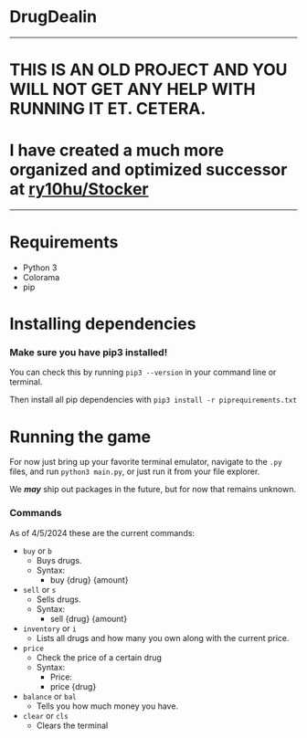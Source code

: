 # DrugDealin
---
# THIS IS AN OLD PROJECT AND YOU WILL NOT GET ANY HELP WITH RUNNING IT ET. CETERA.
# I have created a much more organized and optimized successor at [ry10hu/Stocker](https://github.com/ry10hu/Stocker)
---

# Requirements
* Python 3
* Colorama
* pip

# Installing dependencies

### Make sure you have pip3 installed!

You can check this by running `pip3 --version` in your command line or terminal.

Then install all pip dependencies with `pip3 install -r piprequirements.txt`

# Running the game

For now just bring up your favorite terminal emulator, navigate to the `.py` files, and run `python3 main.py`, or just run it from your file explorer.

We ***may*** ship out packages in the future, but for now that remains unknown.

### Commands


As of 4/5/2024 these are the current commands:

* `buy` or `b`
  * Buys drugs.
  * Syntax:
    * buy {drug} {amount}
* `sell` or `s`
  * Sells drugs.
  * Syntax:
    * sell {drug} {amount}
* `inventory` or `i`
  * Lists all drugs and how many you own along with the current price.
* `price`
  * Check the price of a certain drug
  * Syntax:
    * Price:
    * price {drug}
* `balance` or `bal`
  * Tells you how much money you have. 
* `clear` or `cls`
  * Clears the terminal
